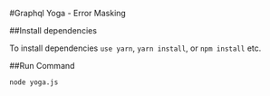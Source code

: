#Graphql Yoga - Error Masking

##Install dependencies

To install dependencies `use yarn`, `yarn install`, or `npm install` etc.

##Run Command

`node yoga.js`